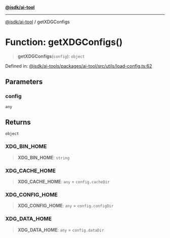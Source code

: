 [**@isdk/ai-tool**](../README.md)

***

[@isdk/ai-tool](../globals.md) / getXDGConfigs

# Function: getXDGConfigs()

> **getXDGConfigs**(`config`): `object`

Defined in: [@isdk/ai-tools/packages/ai-tool/src/utils/load-config.ts:62](https://github.com/isdk/ai-tool.js/blob/d0765f898f217d97c57c6949502b4a7bef5dce5e/src/utils/load-config.ts#L62)

## Parameters

### config

`any`

## Returns

`object`

### XDG\_BIN\_HOME

> **XDG\_BIN\_HOME**: `string`

### XDG\_CACHE\_HOME

> **XDG\_CACHE\_HOME**: `any` = `config.cacheDir`

### XDG\_CONFIG\_HOME

> **XDG\_CONFIG\_HOME**: `any` = `config.configDir`

### XDG\_DATA\_HOME

> **XDG\_DATA\_HOME**: `any` = `config.dataDir`
